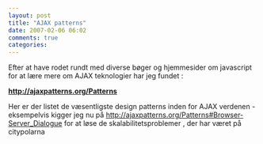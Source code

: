 ```yaml
---
layout: post
title: "AJAX patterns"
date: 2007-02-06 06:02
comments: true 
categories: 
---
```

Efter at have rodet rundt med diverse bøger og hjemmesider om javascript for at lære mere om AJAX teknologier har jeg fundet :

<strong><a href="http://ajaxpatterns.org/patterns" target="_blank">http://ajaxpatterns.org/Patterns</a>
</strong>

Her er der listet de væsentligste design patterns inden for AJAX verdenen - eksempelvis kigger jeg nu på <a href="http://ajaxpatterns.org/Patterns#Browser-Server_Dialogue%20" target="_blank">http://ajaxpatterns.org/Patterns#Browser-Server_Dialogue </a>for at løse de skalabilitetsproblemer , der har været på citypolarna
